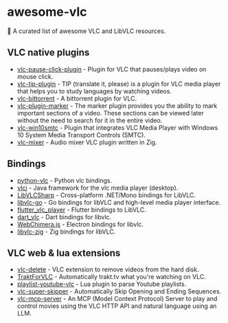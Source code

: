 # awesome-vlc

👻 A curated list of awesome VLC and LibVLC resources. 

## VLC native plugins

- [vlc-pause-click-plugin](https://github.com/nurupo/vlc-pause-click-plugin) - Plugin for VLC that pauses/plays video on mouse click.
- [vlc-tip-plugin](https://github.com/aklexel/vlc-tip-plugin) - TIP (translate it, please) is a plugin for VLC media player that helps you to study languages by watching videos.
- [vlc-bittorrent](https://github.com/johang/vlc-bittorrent) - A bittorrent plugin for VLC.
- [vlc-plugin-marker](https://github.com/nemosharma6/vlc-plugin-marker) - The marker plugin provides you the ability to mark important sections of a video. These sections can be viewed later without the need to search for it in the entire video.
- [vlc-win10smtc](https://github.com/spmn/vlc-win10smtc) - Plugin that integrates VLC Media Player with Windows 10 System Media Transport Controls (SMTC).
- [vlc-mixer](https://github.com/lachie/vlc-mixer) - Audio mixer VLC plugin written in Zig.

## Bindings

- [python-vlc](https://github.com/oaubert/python-vlc) - Python vlc bindings.
- [vlcj](https://github.com/caprica/vlcj) - Java framework for the vlc media player (desktop).
- [LibVLCSharp](https://github.com/videolan/libvlcsharp) - Cross-platform .NET/Mono bindings for LibVLC.
- [libvlc-go](https://github.com/adrg/libvlc-go) - Go bindings for libVLC and high-level media player interface.
- [flutter_vlc_player](https://github.com/solid-software/flutter_vlc_player) - Flutter bindings to LibVLC.
- [dart_vlc](https://github.com/alexmercerind/dart_vlc) - Dart bindings for libvlc.
- [WebChimera.js](https://github.com/RSATom/WebChimera.js) - Electron bindings for libvlc.
- [libvlc-zig](https://github.com/kassane/libvlc-zig) - Zig bindings for libVLC.

## VLC web & lua extensions

- [vlc-delete](https://github.com/surrim/vlc-delete) - VLC extension to remove videos from the hard disk.
- [TraktForVLC](https://github.com/XaF/TraktForVLC) - Automatically trakt.tv what you're watching on VLC.
- [playlist-youtube-vlc](https://github.com/Abstraxt-AA/playlist-youtube-vlc) - Lua plugin to parse Youtube playlists.
- [vlc-super-skipper](https://github.com/Trevelopment/vlc-super-skipper) - Automatically Skip Opening and Ending Sequences.
- [vlc-mcp-server](https://github.com/piebro/vlc-mcp-server) - An MCP (Model Context Protocol) Server to play and control movies using the VLC HTTP API and natural language using an LLM.
